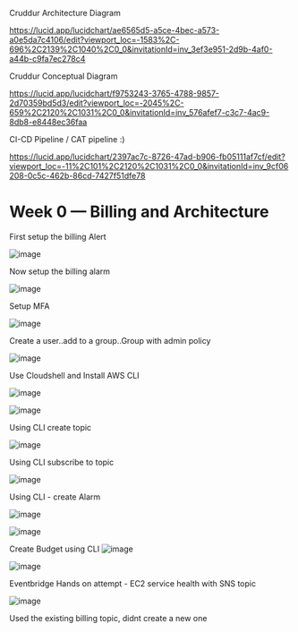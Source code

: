 Cruddur Architecture Diagram 


https://lucid.app/lucidchart/ae6565d5-a5ce-4bec-a573-a0e5da7c4106/edit?viewport_loc=-1583%2C-696%2C2139%2C1040%2C0_0&invitationId=inv_3ef3e951-2d9b-4af0-a44b-c9fa7ec278c4

Cruddur Conceptual Diagram

https://lucid.app/lucidchart/f9753243-3765-4788-9857-2d70359bd5d3/edit?viewport_loc=-2045%2C-659%2C2120%2C1031%2C0_0&invitationId=inv_576afef7-c3c7-4ac9-8db8-e8448ec36faa

CI-CD Pipeline / CAT pipeline :)

https://lucid.app/lucidchart/2397ac7c-8726-47ad-b906-fb05111af7cf/edit?viewport_loc=-11%2C101%2C2120%2C1031%2C0_0&invitationId=inv_9cf06208-0c5c-462b-86cd-7427f51dfe78


# Week 0 — Billing and Architecture

First setup the billing Alert

![image](https://user-images.githubusercontent.com/18515029/219445631-ed147147-71b1-40d2-84d4-e07c2c6d2253.png)


Now setup the billing alarm

![image](https://user-images.githubusercontent.com/18515029/219447152-1f81cbb3-0a8f-40fe-be6b-c5fd2fdb82ae.png)


Setup MFA

![image](https://user-images.githubusercontent.com/18515029/219618349-7145f1a3-261c-4833-b3d7-1cec232289a9.png)


Create a user..add to a group..Group with admin policy

![image](https://user-images.githubusercontent.com/18515029/219648915-345dba30-da15-4fad-8fcf-cdb857f4a190.png)


Use Cloudshell and Install AWS CLI

![image](https://user-images.githubusercontent.com/18515029/219652571-6ddce8c0-bedc-4c18-b500-d861a93a0d2a.png)

![image](https://user-images.githubusercontent.com/18515029/219652646-37d45183-c62c-4579-a9a5-ed0391f6af0e.png)

Using CLI create topic

![image](https://user-images.githubusercontent.com/18515029/219692094-849239a9-a775-4fa9-a0ca-7ef5a2c8f668.png)

Using CLI subscribe to topic

![image](https://user-images.githubusercontent.com/18515029/219692290-b1dfecc1-3be3-4197-8303-6f584b4f59e1.png)

Using CLI - create Alarm

![image](https://user-images.githubusercontent.com/18515029/219699231-98276155-768e-4961-a55d-9a38fc68069f.png)

![image](https://user-images.githubusercontent.com/18515029/219699453-80eba146-b9c4-4225-b4c1-e1109033b2ec.png)


Create Budget using CLI 
![image](https://user-images.githubusercontent.com/18515029/219697552-dd3c4978-c8c6-46bc-a403-928fc62cc817.png)

![image](https://user-images.githubusercontent.com/18515029/219697658-89584627-10e4-4560-b4ea-d2bac606e877.png)

Eventbridge Hands on attempt - EC2 service health with SNS topic

![image](https://user-images.githubusercontent.com/18515029/219856970-a17f5b8b-ba18-4f46-b646-06ff0a885be6.png)

Used the existing billing topic, didnt create a new one
